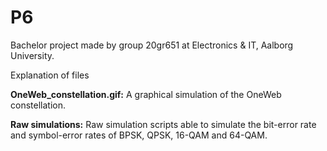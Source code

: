 # P6
Bachelor project made by group 20gr651 at Electronics &amp; IT, Aalborg University.

Explanation of files

<b>OneWeb_constellation.gif:</b> A graphical simulation of the OneWeb constellation.

<b>Raw simulations:</b> Raw simulation scripts able to simulate the bit-error rate and symbol-error rates of BPSK, QPSK, 16-QAM and 64-QAM.
